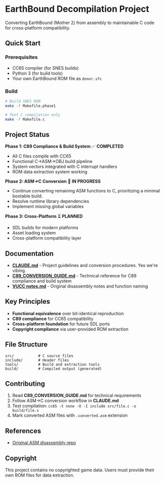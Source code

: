 # EarthBound Decompilation Project

Converting EarthBound (Mother 2) from assembly to maintainable C code for cross-platform compatibility.

## Quick Start

### Prerequisites
- CC65 compiler (for SNES builds)
- Python 3 (for build tools)
- Your own EarthBound ROM file as `donor.sfc`

### Build
```bash
# Build SNES ROM
make -f Makefile.phase1

# Test C compilation only
make -f Makefile.c
```

## Project Status

**Phase 1: C89 Compliance & Build System** ✅ **COMPLETED**
- All C files compile with CC65
- Functional C→ASM→OBJ build pipeline  
- System vectors integrated with C interrupt handlers
- ROM data extraction system working

**Phase 2: ASM→C Conversion** 🔄 **IN PROGRESS**  
- Continue converting remaining ASM functions to C, prioritizing a minimal bootable build.
- Resolve runtime library dependencies
- Implement missing global variables

**Phase 3: Cross-Platform** ⏳ **PLANNED**
- SDL builds for modern platforms
- Asset loading system
- Cross-platform compatibility layer

## Documentation

- **[CLAUDE.md](CLAUDE.md)** - Project guidelines and conversion procedures. Yes we're vibing.
- **[C89_CONVERSION_GUIDE.md](C89_CONVERSION_GUIDE.md)** - Technical reference for C89 compliance and build system
- **[VUCC notes.md](VUCC%20notes.md)** - Original disassembly notes and function naming

## Key Principles

- **Functional equivalence** over bit-identical reproduction
- **C89 compliance** for CC65 compatibility  
- **Cross-platform foundation** for future SDL ports
- **Copyright compliance** via user-provided ROM extraction

## File Structure
```
src/           # C source files
include/       # Header files  
tools/         # Build and extraction tools
build/         # Compiled output (generated)
```

## Contributing

1. Read **C89_CONVERSION_GUIDE.md** for technical requirements
2. Follow ASM→C conversion workflow in **CLAUDE.md**
3. Test compilation: `cc65 -t none -O -I include src/file.c -o build/file.s`
4. Mark converted ASM files with `.converted.asm` extension

## References

- [Original ASM disassembly repo](https://github.com/Herringway/ebsrc)

## Copyright

This project contains no copyrighted game data. Users must provide their own ROM files for data extraction.